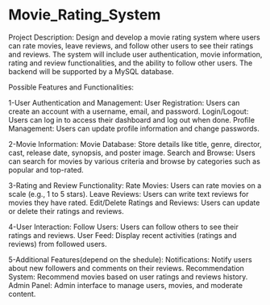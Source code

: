 # Movie_Rating_System
Project Description: Design and develop a movie rating system where users can rate movies, leave reviews, and follow other users to see their ratings and reviews. The system will include user authentication, movie information, rating and review functionalities, and the ability to follow other users. The backend will be supported by a MySQL database.

Possible Features and Functionalities:

1-User Authentication and Management:
User Registration: Users can create an account with a username, email, and password.
Login/Logout: Users can log in to access their dashboard and log out when done.
Profile Management: Users can update profile information and change passwords.

2-Movie Information:
Movie Database: Store details like title, genre, director, cast, release date, synopsis, and poster image.
Search and Browse: Users can search for movies by various criteria and browse by categories such as popular and top-rated.

3-Rating and Review Functionality:
Rate Movies: Users can rate movies on a scale (e.g., 1 to 5 stars).
Leave Reviews: Users can write text reviews for movies they have rated.
Edit/Delete Ratings and Reviews: Users can update or delete their ratings and reviews.

4-User Interaction:
Follow Users: Users can follow others to see their ratings and reviews.
User Feed: Display recent activities (ratings and reviews) from followed users.

5-Additional Features(depend on the shedule):
Notifications: Notify users about new followers and comments on their reviews.
Recommendation System: Recommend movies based on user ratings and reviews history.
Admin Panel: Admin interface to manage users, movies, and moderate content.
